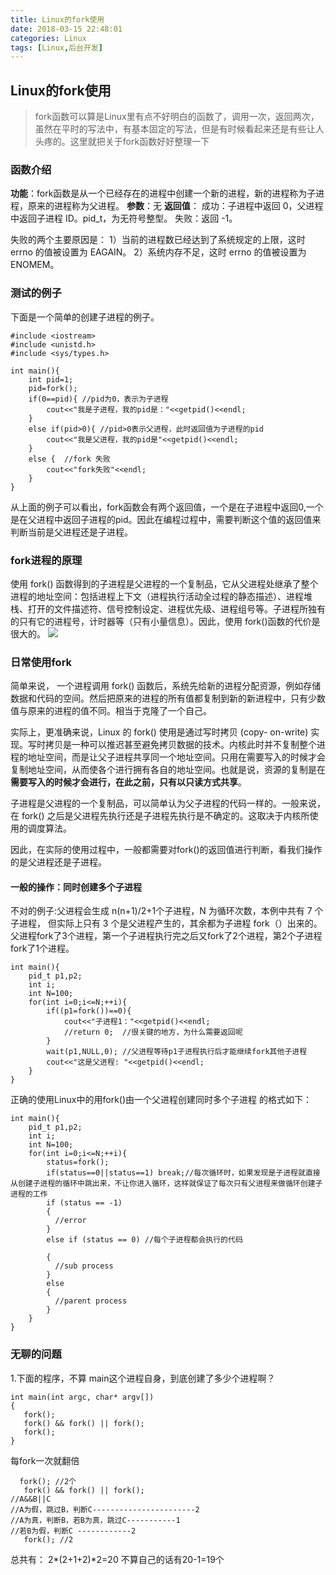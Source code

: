 ```yaml
---
title: Linux的fork使用
date: 2018-03-15 22:48:01
categories: Linux
tags: [Linux,后台开发]
---
```

## Linux的fork使用
> fork函数可以算是Linux里有点不好明白的函数了，调用一次，返回两次，虽然在平时的写法中，有基本固定的写法，但是有时候看起来还是有些让人头疼的。这里就把关于fork函数好好整理一下


### 函数介绍
**功能**：fork函数是从一个已经存在的进程中创建一个新的进程，新的进程称为子进程，原来的进程称为父进程。
**参数**：无
**返回值**：
成功：子进程中返回 0，父进程中返回子进程 ID。pid_t，为无符号整型。
失败：返回 -1。

失败的两个主要原因是：
1）当前的进程数已经达到了系统规定的上限，这时 errno 的值被设置为 EAGAIN。
2）系统内存不足，这时 errno 的值被设置为 ENOMEM。

### 测试的例子
下面是一个简单的创建子进程的例子。
```
#include <iostream>
#include <unistd.h>
#include <sys/types.h>

int main(){
    int pid=1;
    pid=fork();
    if(0==pid){ //pid为0，表示为子进程
        cout<<"我是子进程，我的pid是："<<getpid()<<endl;
    }
    else if(pid>0){ //pid>0表示父进程，此时返回值为子进程的pid
        cout<<"我是父进程，我的pid是"<<getpid()<<endl;
    }
    else {  //fork 失败
        cout<<"fork失败"<<endl;
    }
}
```

从上面的例子可以看出，fork函数会有两个返回值，一个是在子进程中返回0,一个是在父进程中返回子进程的pid。因此在编程过程中，需要判断这个值的返回值来判断当前是父进程还是子进程。

### fork进程的原理
使用 fork() 函数得到的子进程是父进程的一个复制品，它从父进程处继承了整个进程的地址空间：包括进程上下文（进程执行活动全过程的静态描述）、进程堆栈、打开的文件描述符、信号控制设定、进程优先级、进程组号等。子进程所独有的只有它的进程号，计时器等（只有小量信息）。因此，使用 fork()函数的代价是很大的。
![](https://blog-1252063226.cosbj.myqcloud.com/Linux/003001.jpg?raw=true)
### 日常使用fork
简单来说， 一个进程调用 fork() 函数后，系统先给新的进程分配资源，例如存储数据和代码的空间。然后把原来的进程的所有值都复制到新的新进程中，只有少数值与原来的进程的值不同。相当于克隆了一个自己。

实际上，更准确来说，Linux 的 fork() 使用是通过写时拷贝 (copy- on-write) 实现。写时拷贝是一种可以推迟甚至避免拷贝数据的技术。内核此时并不复制整个进程的地址空间，而是让父子进程共享同一个地址空间。只用在需要写入的时候才会复制地址空间，从而使各个进行拥有各自的地址空间。也就是说，资源的复制是在**需要写入的时候才会进行，在此之前，只有以只读方式共享**。

子进程是父进程的一个复制品，可以简单认为父子进程的代码一样的。一般来说，在 fork() 之后是父进程先执行还是子进程先执行是不确定的。这取决于内核所使用的调度算法。

因此，在实际的使用过程中，一般都需要对fork()的返回值进行判断，看我们操作的是父进程还是子进程。

#### 一般的操作：同时创建多个子进程
不对的例子:父进程会生成 n(n+1)/2+1个子进程，N 为循环次数，本例中共有 7 个子进程， 但实际上只有 3 个是父进程产生的，其余都为子进程 fork（）出来的。父进程fork了3个进程，第一个子进程执行完之后又fork了2个进程，第2个子进程fork了1个进程。
```
int main(){
    pid_t p1,p2;
    int i;
    int N=100;
    for(int i=0;i<=N;++i){
        if((p1=fork())==0){
            cout<<"子进程1："<<getpid()<<endl;
            //return 0;  //很关键的地方，为什么需要返回呢
        }
        wait(p1,NULL,0); //父进程等待p1子进程执行后才能继续fork其他子进程
        cout<<"这是父进程: "<<getpid()<<endl;
    }
}
```

正确的使用Linux中的用fork()由一个父进程创建同时多个子进程 的格式如下：
```
int main(){
    pid_t p1,p2;
    int i;
    int N=100;
    for(int i=0;i<=N;++i){
        status=fork();
        if(status==0||status==1) break;//每次循环时，如果发现是子进程就直接从创建子进程的循环中跳出来，不让你进入循环，这样就保证了每次只有父进程来做循环创建子进程的工作
        if (status == -1)
        {
          //error
        }
        else if (status == 0) //每个子进程都会执行的代码

        {
          //sub process
        }
        else
        {
          //parent process
        }
    }
}
```

### 无聊的问题
1.下面的程序，不算 main这个进程自身，到底创建了多少个进程啊？
```
int main(int argc, char* argv[])
{
   fork();
   fork() && fork() || fork();
   fork();
}
```
每fork一次就翻倍
```
  fork(); //2个
   fork() && fork() || fork();
//A&&B||C
//A为假，跳过B，判断C-----------------------2
//A为真，判断B，若B为真，跳过C-----------1
//若B为假，判断C ------------2
   fork(); //2
```
总共有：
2*(2+1+2)*2=20
不算自己的话有20-1=19个
